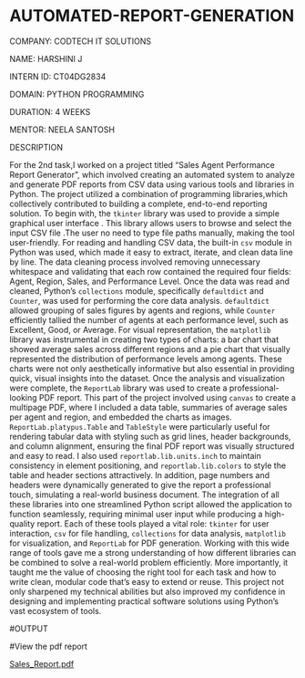 # AUTOMATED-REPORT-GENERATION

COMPANY: CODTECH IT SOLUTIONS

NAME: HARSHINI J

INTERN ID: CT04DG2834

DOMAIN: PYTHON PROGRAMMING

DURATION: 4 WEEKS

MENTOR: NEELA SANTOSH

DESCRIPTION

For the 2nd task,I worked on a project titled “Sales Agent Performance Report Generator”, which involved creating an automated system to analyze and generate PDF reports from CSV data using various tools and libraries in Python. The project utilized a combination of programming libraries,which collectively contributed to building a complete, end-to-end reporting solution. To begin with, the `tkinter` library was used to provide a simple graphical user interface . This library allows users to browse and select the input CSV file .The user no need to type file paths manually, making the tool user-friendly. For reading and handling CSV data, the built-in `csv` module in Python was used, which made it easy to extract, iterate, and clean data line by line. The data cleaning process involved removing unnecessary whitespace and validating that each row contained the required four fields: Agent, Region, Sales, and Performance Level. Once the data was read and cleaned, Python’s `collections` module, specifically `defaultdict` and `Counter`, was used for performing the core data analysis. `defaultdict` allowed grouping of sales figures by agents and regions, while `Counter` efficiently tallied the number of agents at each performance level, such as Excellent, Good, or Average. For visual representation, the `matplotlib` library was instrumental in creating two types of charts: a bar chart that showed average sales across different regions and a pie chart that visually represented the distribution of performance levels among agents. These charts were not only aesthetically informative but also essential in providing quick, visual insights into the dataset. Once the analysis and visualization were complete, the `ReportLab` library was used to create a professional-looking PDF report. This part of the project involved using `canvas` to create a multipage PDF, where I included a data table, summaries of average sales per agent and region, and embedded the charts as images. `ReportLab.platypus.Table` and `TableStyle` were particularly useful for rendering tabular data with styling such as grid lines, header backgrounds, and column alignment, ensuring the final PDF report was visually structured and easy to read. I also used `reportlab.lib.units.inch` to maintain consistency in element positioning, and `reportlab.lib.colors` to style the table and header sections attractively. In addition, page numbers and headers were dynamically generated to give the report a professional touch, simulating a real-world business document. The integration of all these libraries into one streamlined Python script allowed the application to function seamlessly, requiring minimal user input while producing a high-quality report. Each of these tools played a vital role: `tkinter` for user interaction, `csv` for file handling, `collections` for data analysis, `matplotlib` for visualization, and `ReportLab` for PDF generation. Working with this wide range of tools gave me a strong understanding of how different libraries can be combined to solve a real-world problem efficiently. More importantly, it taught me the value of choosing the right tool for each task and how to write clean, modular code that’s easy to extend or reuse. This project not only sharpened my technical abilities but also improved my confidence in designing and implementing practical software solutions using Python’s vast ecosystem of tools.

#OUTPUT

#View the pdf report

[Sales_Report.pdf](https://github.com/user-attachments/files/21216089/Sales_Report.pdf)




